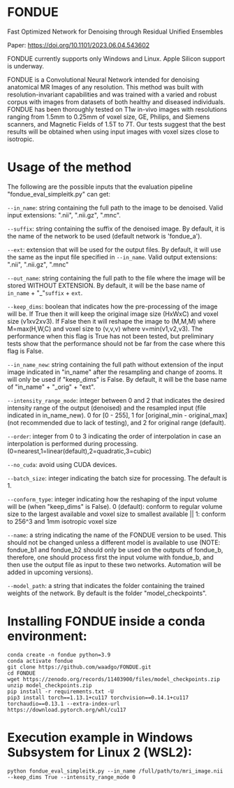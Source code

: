 # FONDUE
Fast Optimized Network for Denoising through Residual Unified Ensembles

Paper: https://doi.org/10.1101/2023.06.04.543602

FONDUE currently supports only Windows and Linux. Apple Silicon support is underway. 

FONDUE is a Convolutional Neural Network intended for denoising anatomical MR Images of any resolution. This method was built with resolution-invariant capabilities and was trained with a varied and robust corpus with images from datasets of both healthy and diseased individuals.
FONDUE has been thoroughly tested on T1w in-vivo images with resolutions ranging from 1.5mm to 0.25mm of voxel size, GE, Philips, and Siemens scanners, and Magnetic Fields of 1.5T to 7T. Our tests suggest that the best results will be obtained when using input images with voxel sizes close to isotropic.

# Usage of the method
The following are the possible inputs that the evaluation pipeline "fondue_eval_simpleitk.py" can get:

`--in_name`: string containing the full path to the image to be denoised. Valid input extensions: ".nii", ".nii.gz", ".mnc".

`--suffix`: string containing the suffix of the denoised image. By default, it is the name of the network to be used (default network is 'fondue_a').

`--ext`: extension that will be used for the output files. By default, it will use the same as the input file specified in `--in_name`. Valid output extensions: ".nii", ".nii.gz", ".mnc"

`--out_name`: string containing the full path to the file where the image will be stored WITHOUT EXTENSION. By default, it will be the base name of `in_name` + "_"`suffix` + `ext`.

`--keep_dims`: boolean that indicates how the pre-processing of the image will be. If True then it will keep the original image size (HxWxC) and voxel size (v1xv2xv3). If False then it will reshape the image to (M,M,M) where M=max(H,W,C) and voxel size to (v,v,v) where v=min(v1,v2,v3). The performance when this flag is True has not been tested, but preliminary tests show that the performance should not be far from the case where this flag is False. 

`--in_name_new`: string containing the full path without extension of the input image indicated in "in_name" after the resampling and change of zooms. It will only be used if "keep_dims" is False. By default, it will be the base name of "in_name" + "_orig" + "ext".

`--intensity_range_mode`: integer between 0 and 2 that indicates the desired intensity range of the output (denoised) and the resampled input (file indicated in in_name_new). 0 for [0 - 255], 1 for [original_min - original_max] (not recommended due to lack of testing), and 2 for original range (default).

`--order`: integer from 0 to 3 indicating the order of interpolation in case an interpolation is performed during processing. (0=nearest,1=linear(default),2=quadratic,3=cubic)

`--no_cuda`: avoid using CUDA devices.

`--batch_size`: integer indicating the batch size for processing. The default is 1.

`--conform_type`: integer indicating how the reshaping of the input volume will be (when "keep_dims" is False). 0 (default): conform to regular volume size to the largest available and voxel size to smallest available || 1: conform to 256^3 and 1mm isotropic voxel size 

`--name`: a string indicating the name of the FONDUE version to be used. This should not be changed unless a different model is available to use (NOTE: fondue_b1 and fondue_b2 should only be used on the outputs of fondue_b, therefore, one should process first the input volume with fondue_b, and then use the output file as input to these two networks. Automation will be added in upcoming versions). 

`--model_path`: a string that indicates the folder containing the trained weights of the network. By default is the folder "model_checkpoints".

# Installing FONDUE inside a conda environment:
```
conda create -n fondue python=3.9
conda activate fondue
git clone https://github.com/waadgo/FONDUE.git
cd FONDUE
wget https://zenodo.org/records/11403900/files/model_checkpoints.zip
unzip model_checkpoints.zip
pip install -r requirements.txt -U
pip3 install torch==1.13.1+cu117 torchvision==0.14.1+cu117 torchaudio==0.13.1 --extra-index-url https://download.pytorch.org/whl/cu117
```

# Execution example in Windows Subsystem for Linux 2 (WSL2):
`python fondue_eval_simpleitk.py --in_name /full/path/to/mri_image.nii --keep_dims True --intensity_range_mode 0`



